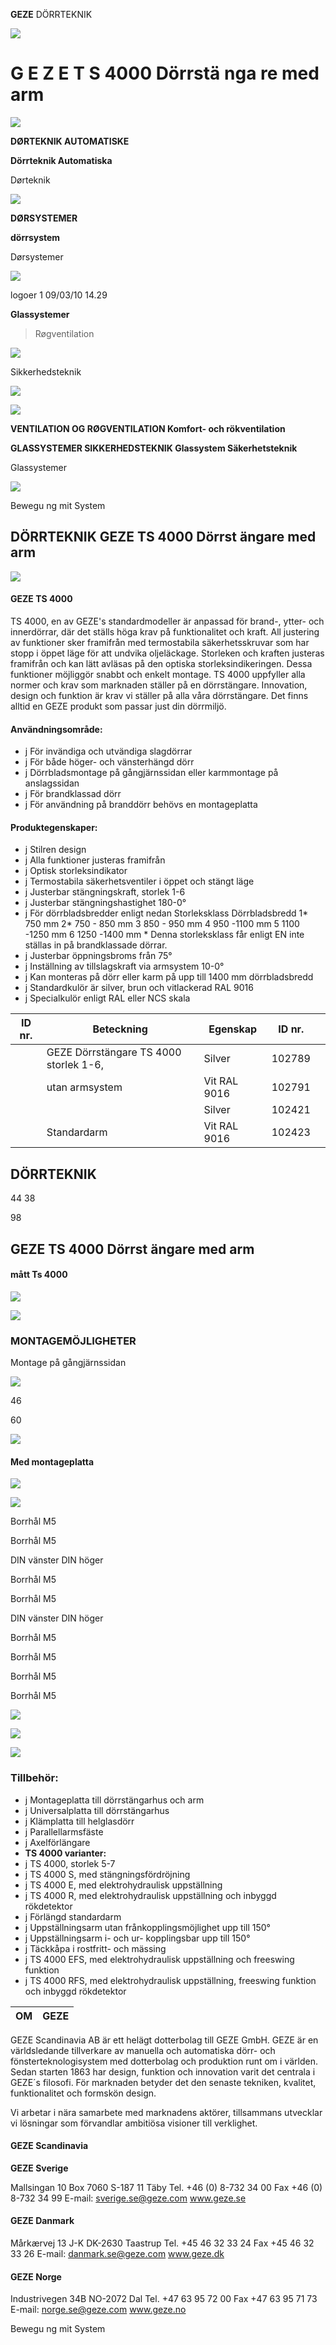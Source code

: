 **GEZE** DÖRRTEKNIK

![](_page_0_Picture_1.jpeg)

# G E Z E T S 4000 Dörrstä nga re med arm

![](_page_0_Picture_3.jpeg)

**DØRTEKNIK AUTOMATISKE** 

**Dörrteknik Automatiska**

Dørteknik

![](_page_0_Picture_4.jpeg)

**DØRSYSTEMER**

**dörrsystem**

Dørsystemer

![](_page_0_Picture_5.jpeg)

logoer 1 09/03/10 14.29

**Glassystemer**

> Røgventilation

![](_page_0_Picture_6.jpeg)

Sikkerhedsteknik

![](_page_0_Picture_7.jpeg)

![](_page_0_Picture_8.jpeg)

**VENTILATION OG RØGVENTILATION Komfort- och rökventilation**

**GLASSYSTEMER SIKKERHEDSTEKNIK Glassystem Säkerhetsteknik**

Glassystemer

![](_page_0_Picture_11.jpeg)

Bewegu ng mit System

## DÖRRTEKNIK GEZE TS 4000 Dörrst ängare med arm

![](_page_1_Picture_2.jpeg)

#### **GEZE TS 4000**

TS 4000, en av GEZE's standardmodeller är anpassad för brand-, ytter- och innerdörrar, där det ställs höga krav på funktionalitet och kraft. All justering av funktioner sker framifrån med termostabila säkerhetsskruvar som har stopp i öppet läge för att undvika oljeläckage. Storleken och kraften justeras framifrån och kan lätt avläsas på den optiska storleksindikeringen. Dessa funktioner möjliggör snabbt och enkelt montage. TS 4000 uppfyller alla normer och krav som marknaden ställer på en dörrstängare. Innovation, design och funktion är krav vi ställer på alla våra dörrstängare. Det finns alltid en GEZE produkt som passar just din dörrmiljö.

#### **Användningsområde:**

- j För invändiga och utvändiga slagdörrar
- j För både höger- och vänsterhängd dörr
- j Dörrbladsmontage på gångjärnssidan eller karmmontage på anslagssidan
- j För brandklassad dörr
- j För användning på branddörr behövs en montageplatta

#### **Produktegenskaper:**

- j Stilren design
- j Alla funktioner justeras framifrån
- j Optisk storleksindikator
- j Termostabila säkerhetsventiler i öppet och stängt läge
- j Justerbar stängningskraft, storlek 1-6
- j Justerbar stängningshastighet 180-0°
- j För dörrbladsbredder enligt nedan Storleksklass Dörrbladsbredd 1* 750 mm 2* 750 - 850 mm 3 850 - 950 mm 4 950 -1100 mm 5 1100 -1250 mm 6 1250 -1400 mm * Denna storleksklass får enligt EN inte ställas in på brandklassade dörrar.
- j Justerbar öppningsbroms från 75°
- j Inställning av tillslagskraft via armsystem 10-0°
- j Kan monteras på dörr eller karm på upp till 1400 mm dörrbladsbredd
- j Standardkulör är silver, brun och vitlackerad RAL 9016
- j Specialkulör enligt RAL eller NCS skala

| ID nr. | Beteckning                             | Egenskap     | ID nr. |  |
|--------|----------------------------------------|--------------|--------|--|
|        | GEZE Dörrstängare TS 4000 storlek 1-6, | Silver       | 102789 |  |
|        | utan armsystem                         | Vit RAL 9016 | 102791 |  |
|        |                                        | Silver       | 102421 |  |
|        | Standardarm                            | Vit RAL 9016 | 102423 |  |

## DÖRRTEKNIK

44 38

98

## GEZE TS 4000 Dörrst ängare med arm

#### **mått Ts 4000**

![](_page_2_Figure_3.jpeg)

![](_page_2_Figure_4.jpeg)

### **MONTAGEMÖJLIGHETER**

Montage på gångjärnssidan

![](_page_2_Figure_8.jpeg)

46

60

![](_page_2_Figure_9.jpeg)

#### Med montageplatta

![](_page_2_Figure_11.jpeg)

![](_page_2_Figure_12.jpeg)

Borrhål M5

Borrhål M5

DIN vänster DIN höger

Borrhål M5

Borrhål M5

DIN vänster DIN höger

Borrhål M5

Borrhål M5

Borrhål M5

Borrhål M5

![](_page_2_Figure_13.jpeg)

![](_page_2_Figure_14.jpeg)

![](_page_2_Figure_15.jpeg)

### **Tillbehör:**

- j Montageplatta till dörrstängarhus och arm
- j Universalplatta till dörrstängarhus
- j Klämplatta till helglasdörr
- j Parallellarmsfäste
- j Axelförlängare
- **TS 4000 varianter:**
- j TS 4000, storlek 5-7
- j TS 4000 S, med stängningsfördröjning
- j TS 4000 E, med elektrohydraulisk uppställning
- j TS 4000 R, med elektrohydraulisk uppställning och inbyggd rökdetektor
- j Förlängd standardarm
- j Uppställningsarm utan frånkopplingsmöjlighet upp till 150°
- j Uppställningsarm i- och ur- kopplingsbar upp till 150°
- j Täckkåpa i rostfritt- och mässing
- j TS 4000 EFS, med elektrohydraulisk uppställning och freeswing funktion
- j TS 4000 RFS, med elektrohydraulisk uppställning, freeswing funktion och inbyggd rökdetektor

| OM | GEZE |
|----|------|

GEZE Scandinavia AB är ett helägt dotterbolag till GEZE GmbH. GEZE är en världsledande tillverkare av manuella och automatiska dörr- och fönsterteknologisystem med dotterbolag och produktion runt om i världen. Sedan starten 1863 har design, funktion och innovation varit det centrala i GEZE´s filosofi. För marknaden betyder det den senaste tekniken, kvalitet, funktionalitet och formskön design.

Vi arbetar i nära samarbete med marknadens aktörer, tillsammans utvecklar vi lösningar som förvandlar ambitiösa visioner till verklighet.

#### **GEZE Scandinavia**

**GEZE Sverige**

Mallsingan 10 Box 7060 S-187 11 Täby Tel. +46 (0) 8-732 34 00 Fax +46 (0) 8-732 34 99 E-mail: sverige.se@geze.com www.geze.se

#### **GEZE Danmark**

Mårkærvej 13 J-K DK-2630 Taastrup Tel. +45 46 32 33 24 Fax +45 46 32 33 26 E-mail: danmark.se@geze.com www.geze.dk

#### **GEZE Norge**

Industrivegen 34B NO-2072 Dal Tel. +47 63 95 72 00 Fax +47 63 95 71 73 E-mail: norge.se@geze.com www.geze.no

Bewegu ng mit System